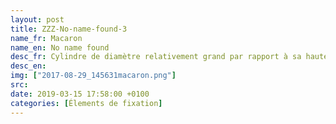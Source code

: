 ```yaml
---
layout: post
title: ZZZ-No-name-found-3
name_fr: Macaron
name_en: No name found
desc_fr: Cylindre de diamètre relativement grand par rapport à sa hauteur, assurant en général un centrage. 
desc_en: 
img: ["2017-08-29_145631macaron.png"]
src: 
date: 2019-03-15 17:58:00 +0100
categories: [Élements de fixation]
---
```

